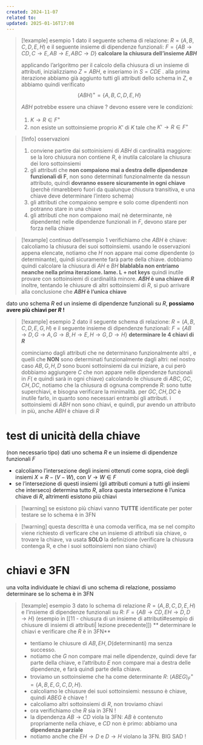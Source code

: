 ```yaml
---
created: 2024-11-07
related to: 
updated: 2025-01-16T17:08
---
```


>[!example] esempio 1
dato il seguente schema di relazione:
$R = (A,B,C,D,E, H)$
e il seguente insieme di dipendenze funzionali:
$F = \{AB \to CD, C \to E, AB \to E, ABC \to D \}$
**calcolare la chiusura dell’insieme $ABH$**
>
>applicando l’arlgoritmo per il calcolo della chiusura di un insieme di attributi, inizializziamo $Z=ABH$, e inseriamo in $S=CDE$ . alla prima iterazione abbiamo già aggiunto tutti gli attributi dello schema in $Z$, e abbiamo quindi verificato $$(ABH)^+ = \{A,B,C,D,E,H\}$$
>
>$ABH$ potrebbe essere una chiave ? devono essere vere le condizioni: 
>1. $K \to R \in F^+$
>2. non esiste un sottoinsieme proprio $K’$ di $K$ tale che $K’ \to R \in F^+$

>[!info] osservazioni
>1. conviene partire dai sottoinisiemi di $ABH$ di cardinalità maggiore: se la loro chiusura non contiene $R$, è inutila calcolare la chiusura dei loro sottoinsiemi
>2. gli attributi che **non compaiono mai a destra delle dipendenze funzionali di F**, non sono determinati funzionalmente da nessun attributo, quindi **dovranno essere sicuramente in ogni chiave** (perchè rimarebbero fuori da qualunque chiusura transitiva, e una chiave deve determinare l’intero schema)
>3. gli attributi che compaiono sempre e solo come dipendenti non potranno stare in una chiave
>4. gli attributi che non compaiono mai( nè determinante, nè dipendente) nelle dipendenze funzionali in $F$, devono stare per forza nella chiave

>[!example] continuo dell’esempio 1
verifichiamo che $ABH$ è chiave: calcoliamo la chiusura dei suoi sottoinsiemi.
usando le osservazioni appena elencate, notiamo che $H$ non appare mai come dipendente (o determinante), quindi sicuramente farà parte della chiave. dobbiamo quindi calcolare la chiusura di $AH$ e $BH$
**blablabla non entriamo neanche nella prima iterazione. lame. L + not keys**
quindi inutile provare con sottoinsiemi di cardinalità minore. 
**$ABH$ è una chiave di $R$**
inoltre, tentando le chiusure di altri sottoinsiemi di $R$, si può arrivare alla conclusione che **$ABH$ è l’unica chiave**

dato uno schema $R$ ed un insieme di dipendenze funzionali su $R$, **possiamo avere più chiavi per $R$ !**

>[!example] esempio 2
dato il seguente schema di relazione:
$R = (A,B,C,D,E, G, H)$
e il seguente insieme di dipendenze funzionali:
$F = \{AB \to D, G \to A, G \to B, H \to E, H \to G, D \to H \}$
**determinare le 4 chiavi di $R$**
>
>cominciamo dagli attributi che ne determinano funzionalmente altri , e quelli che **NON** sono determinati funzionalmente dagli altri:
>nel nostro caso $AB, G, H, D$ sono buoni sottoinsiemi da cui iniziare, a cui però dobbiamo aggiungere $C$ che non appare nelle dipendenze funzionali in $F$( e quindi sarà in ogni chiave)
>calcolando le chiusure di $ABC, GC, CH, DC$, notiamo che la chiusura di ognuna comprende $R$: sono tutte superchiavi, e bisogna verificare la minimalità.
>per $GC, CH, DC$ è inutile farlo, in quanto sono necessari entrambi gli attributi.
>i sottoinsiemi di $ABH$ non sono chiavi, e quindi, pur avendo un attributo in più, anche $ABH$ è chiave di $R$
# test di unicità della chiave
(non necessario tipo)
dati uno schema $R$ e un insieme di dipendenze funzionali $F$
- calcoliamo l’intersezione degli insiemi ottenuti come sopra, cioè degli insiemi $X = R-(V-W)$, con $V \to W \in F$
- se l’intersezione di questi insiemi (gli attributi comuni a tutti gli insiemi che interseco) determina tutto $R$, allora questa intersezione è l’unica chiave di $R$, altrimenti esistono più chiavi
>[!warning] se esistono più chiavi vanno **TUTTE** identificate per poter testare se lo schema è in 3FN

>[!warning] questa descritta è una comoda verifica, ma se nel compito viene richiesto di verficare che un insieme di attributi sia chiave, o trovare la chiave, va usata **SOLO** la definizione (verificare la chiusura contenga R, e che i suoi sottoinsiemi non siano chiavi)

# chiavi e 3FN
una volta individuate le chiavi di uno schema di relazione, possiamo determinare se lo schema è in 3FN

>[!example] esempio 3
 dato lo schema di relazione $R=(A,B,C,D,E,H)$
 e l’insieme di dipendenze funzionali su $R$: $F = \{AB \to CD, EH \to D, D \to H\}$ (esempio in [[11 - chiusura di un insieme di attributi#esempio di chiusure di insiemi di attributi| lezione precedente]])
 ** determinare le chiavi e verificare che $R$ è in 3FN**
> - tentiamo le chiusure di $AB, EH, D$(determinanti) ma senza successo.
> - notiamo che $G$ non compare mai nelle dipendenze, quindi deve far parte della chiave, e l’attributo $E$ non compare mai a destra delle dipendenze, e farà quindi parte della chiave. 
> - troviamo un sottoinsieme che ha come determinante $R$: $(ABEG)^+_F = \{A,B,E,G,C,D,H\}$. 
> - calcoliamo le chiusure dei suoi sottoinsiemi: nessuno è chiave, quindi $ABEG$ è chiave !
> - calcoliamo altri sottoinsiemi di $R$, non troviamo chiavi
> - ora verifichiamo che $R$ sia in 3FN !
> - la dipendenza $AB \to CD$ viola la 3FN: $AB$ è contenuto propriamente nella chiave, e $CD$ non è primo: abbiamo una **dipendenza parziale**
>- notiamo anche che $EH \to D$ e $D \to H$ violano la 3FN. BIG SAD !
